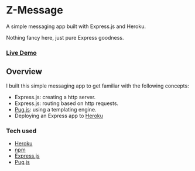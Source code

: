 # Z-Message
A simple messaging app built with Express.js and Heroku.

Nothing fancy here, just pure Express goodness.

### [Live Demo](https://shrouded-journey-49558.herokuapp.com/)

## Overview

I built this simple messaging app to get familiar with the following concepts:

- Express.js: creating a http server.
- Express.js: routing based on http requests.
- [Pug.js](https://pugjs.org/api/getting-started.html): using a templating engine.
- Deploying an Express app to [Heroku](https://www.heroku.com/)

### Tech used

- [Heroku]([https://replit.com/](https://www.heroku.com/))
- [npm](https://www.npmjs.com/)
- [Express.js](http://expressjs.com/)
- [Pug.js](https://pugjs.org/api/getting-started.html)
